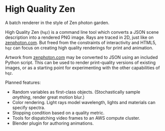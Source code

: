 High Quality Zen
================

A batch renderer in the style of Zen photon garden.

High Quality Zen (`hqz`) is a command line tool which converts a JSON scene description into a rendered PNG image. Rays are traced in 2D, just like on [zenphoton.com](http://zenphoton.com). But freed from the constraints of interactivity and HTML5, `hqz` can focus on creating high quality renderings for print and animation.

Artwork from [zenphoton.com](http://zenphoton.com) may be converted to JSON using an included Python script. This can be used to render print-quality versions of existing images, or as a starting point for experimenting with the other capabilities of `hqz`.

Planned features:

* Random variables as first-class objects. (Stochastically sample *anything*, render great motion blur.)
* Color rendering. Light rays model wavelength, lights and materials can specify spectra.
* Stopping condition based on a quality metric.
* Tools for dispatching video frames to an AWS compute cluster.
* Blender plugin for authoring animations.
